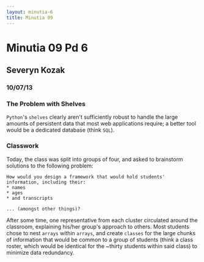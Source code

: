 ```yaml
---
layout: minutia-6
title: Minutia 09
---
```


# Minutia 09 Pd 6
## Severyn Kozak
### 10/07/13
    
 
### The Problem with Shelves
`Python`'s `shelves` clearly aren't sufficiently robust to handle the large
amounts of persistent data that most web applications require; a better tool
would be a dedicated database (think `SQL`). 

### Classwork
Today, the class was split into groups of four, and asked to brainstorm solutions
to the following problem: 

    How would you design a framework that would hold students'
    information, including their:
	* names
	* ages
	* and transcripts  

	... (amongst other things)?

After some time, one representative from each cluster circulated around the classroom,
explaining his/her group's approach to others. Most students chose to nest `arrays` within `arrays`,
and create `classes` for the large chunks of information that would be common to a group
of students (think a class roster, which would be identical for the ~thirty students 
within said class) to minimize data redundancy.
